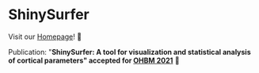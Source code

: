 # ShinySurfer

Visit our [Homepage](https://sandrakla.github.io/ShinySurfer_Homepage/)! 🧠

Publication: "__ShinySurfer: A tool for visualization and statistical analysis of cortical parameters" accepted for [OHBM 2021](https://www.humanbrainmapping.org/i4a/pages/index.cfm?pageid=4041)__ 🧠

